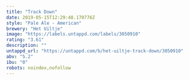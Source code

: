 ```yaml
---
title: "Track Down"
date: 2019-05-15T12:29:48.170776Z
style: "Pale Ale - American"
brewery: "Het Uiltje"
image: "https://labels.untappd.com/labels/3050910"
rating: "3.61"
description: ""
untappd_url: "https://untappd.com/b/het-uiltje-track-down/3050910"
abv: "5.2"
ibu: "0"
robots: noindex,nofollow
---
```

